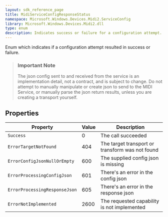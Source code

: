 ```yaml
---
layout: sdk_reference_page
title: MidiServiceConfigResponseStatus
namespace: Microsoft.Windows.Devices.Midi2.ServiceConfig
library: Microsoft.Windows.Devices.Midi2.dll
type: enum
description: Indicates success or failure for a configuration attempt.
---
```


Enum which indicates if a configuration attempt resulted in success or failure.

> <h3>Important Note</h3>
> The json config sent to and received from the service is an implementation detail, not a contract, and is subject to change. Do not attempt to manually manipulate or create json to send to the MIDI Service, or manually parse the json return results, unless you are creating a transport yourself.

## Properties

| Property | Value | Description |
| --- | --- | --- |
| `Success` | 0 | The call succeeded |
| `ErrorTargetNotFound` | 404 | The target transport or transform was not found |
| `ErrorConfigJsonNullOrEmpty` | 600 | The supplied config json is missing |
| `ErrorProcessingConfigJson` | 601 | There's an error in the config json |
| `ErrorProcessingResponseJson` | 605 | There's an error in the response json |
| `ErrorNotImplemented` | 2600 | The requested capability is not implemented |
